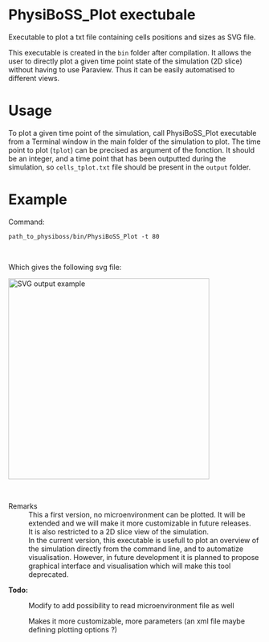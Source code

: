 <h1>PhysiBoSS_Plot exectubale </h1> 

<div class="textblock"><p>Executable to plot a txt file containing cells positions and sizes as SVG file.</p>
<p>This executable is created in the <code>bin</code> folder after compilation. It allows the user to directly plot a given time point state of the simulation (2D slice) without having to use Paraview. Thus it can be easily automatised to different views.</p>
<h1><a class="anchor" id="usage"></a>
Usage</h1>
<p>To plot a given time point of the simulation, call PhysiBoSS_Plot executable from a Terminal window in the main folder of the simulation to plot. The time point to plot (<code>tplot</code>) can be precised as argument of the fonction. It should be an integer, and a time point that has been outputted during the simulation, so <code>cells_tplot.txt</code> file should be present in the <code>output</code> folder.</p>
<h1><a class="anchor" id="ex"></a>
Example</h1>
<p>Command: <br/>
</p>
<code>path_to_physiboss/bin/PhysiBoSS_Plot -t 80 </code>
<p><br/></p>
<p> Which gives the following svg file: <br/></p>

<img src="https://github.com/sysbio-curie/PhysiBoSS/blob/master/doc/imgs/physiboss_plot_example.svg" alt="SVG output example" width="400"/>

<p> <br/> </p>
<dl class="section remark"><dt>Remarks</dt><dd>This a first version, no microenvironment can be plotted. It will be extended and we will make it more customizable in future releases. </dd>
<dd>
It is also restricted to a 2D slice view of the simulation. </dd>
<dd>
In the current version, this executable is usefull to plot an overview of the simulation directly from the command line, and to automatize visualisation. However, in future development it is planned to propose graphical interface and visualisation which will make this tool deprecated.</dd></dl>
<dl class="todo"><dt><b><a class="el">Todo:</a></b></dt><dd><p class="startdd">Modify to add possibility to read microenvironment file as well </p>
<p class="enddd">Makes it more customizable, more parameters (an xml file maybe defining plotting options ?)</p>
</dd></dl>
